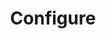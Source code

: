 ---
title: Configure
description:
weight: 100
url: /nginx-instance-manager/security-monitoring/how-to/configure
---